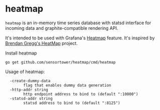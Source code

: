 # heatmap

`heatmap` is an in-memory time series database with statsd interface for incoming data and graphite-compatible rendering API.

It's intended to be used with Grafana's [Heatmap](https://grafana.com/docs/features/panels/heatmap/) feature. It's inspired by [Brendan Gregg's HeatMap](http://www.brendangregg.com/HeatMaps/latency.html) project.


Install heatmap
```
go get github.com/sensortower/heatmap/cmd/heatmap
```

Usage of heatmap:
```
  -create-dummy-data
    	flag that enables dummy data generation
  -http-addr string
    	http endpoint address to bind to (default ":10000")
  -statsd-addr string
    	statsd address to bind to (default ":8125")

```
